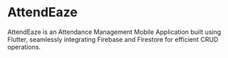# AttendEaze
AttendEaze is an Attendance Management Mobile Application built using Flutter, seamlessly integrating Firebase and Firestore for efficient CRUD operations.  
